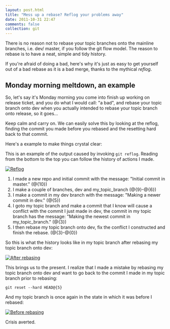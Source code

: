 ```yaml
---
layout: post.html
title: "Mess up a rebase? Reflog your problems away"
date: 2011-10-31 22:47
comments: false
collection: git
---
```


There is no reason not to rebase your topic branches onto the mainline
branches, i.e. dev/ master, if you follow the git flow model.  The reason to
rebase is to have a neat, simple and tidy history.

If you're afraid of doing a bad, here's why it's just as easy to get yourself
out of a bad rebase as it is a bad merge, thanks to the mythical *reflog*.

## Monday morning meltdown, an example

So, let's say it's Monday morning you come into finish up working on release
ticket, and you do what I would call: "a bad", and rebase your topic branch onto dev when you
actually intended to rebase your topic branch onto release, so it goes...

Keep calm and carry on. We can easily solve this by looking at the reflog,
finding the commit you made before you rebased and the resetting hard back to
that commit.

Here's a example to make things crystal clear:

This is an example of the output caused by invoking `git reflog`. Reading from
the bottom to the top you can follow the history of actions I made.

[![Reflog](http://media.tumblr.com/tumblr_ltynbgl5vG1qck115.png)](http://i.imgur.com/4763S.png)

1. I made a new repo and initial commit with the message: "Initial commit in master." (@{10})
2. I make a couple of branches, dev and my_topic_branch (@{9}-@{6})
3. I make a commit in my dev branch with the message: "Making a newer commit in dev." (@{5})
4. I goto my topic branch and make a commit that I know will cause a conflict
   with the commit I just made in dev, the commit in my topic branch has the message: "Making the newest commit in my_topic_branch." (@{3})
5. I then rebase my topic branch onto dev, fix the conflict I constructed and finish
   the rebase. (@{3}-@{0})

So this is what the history looks like in my topic branch after rebasing my
topic branch onto dev:

[![After rebasing](http://media.tumblr.com/tumblr_ltynbxR4Mt1qck115.png)](http://i.imgur.com/5TLp5.png)

This brings us to the present. I realize that I made a mistake by rebasing my
topic branch onto dev and want to go back to the commit I made in my topic
branch prior to rebasing:

`git reset --hard HEAD@{5}`

And my topic branch is once again in the state in which it was before I rebased:

[![Before rebasing](http://media.tumblr.com/tumblr_ltyncagHDc1qck115.png)](http://i.imgur.com/ptL10.png)

Crisis averted.
